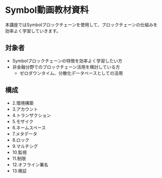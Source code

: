 # Symbol動画教材資料

本講座ではSymbolブロックチェーンを使用して、ブロックチェーンの仕組みを効率よく学習していきます。

## 対象者
- Symbolブロックチェーンの特徴を効率よく学習したい方
- 非金融分野でのブロックチェーン活用を検討している方
  - ゼロダウンタイム、分散化データベースとしての活用

## 構成
- 2.環境構築
- 3.アカウント
- 4.トランザクション
- 5.モザイク
- 6.ネームスペース
- 7.メタデータ
- 8.ロック
- 9.マルチシグ
- 10.監視
- 11.制限
- 12.オフライン署名
- 13.検証
